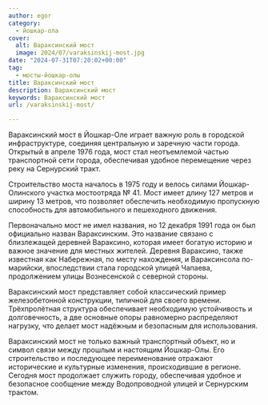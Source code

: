 ```yaml
---
author: egor
category:
  - йошкар-ола
cover:
  alt: Вараксинский мост
  image: 2024/07/varaksinskij-most.jpg
date: "2024-07-31T07:20:02+00:00"
tag:
  - мосты-йошкар-олы
title: Вараксинский мост
description: Вараксинский мост
keywords: Вараксинский мост
url: /varaksinskij-most/

---
```

Вараксинский мост в Йошкар-Оле играет важную роль в городской инфраструктуре, соединяя центральную и заречную части города. Открытый в апреле 1976 года, мост стал неотъемлемой частью транспортной сети города, обеспечивая удобное перемещение через реку на Сернурский тракт.

Строительство моста началось в 1975 году и велось силами Йошкар-Олинского участка мостоотряда № 41. Мост имеет длину 127 метров и ширину 13 метров, что позволяет обеспечить необходимую пропускную способность для автомобильного и пешеходного движения.

Первоначально мост не имел названия, но 12 декабря 1991 года он был официально назван Вараксинским. Это название связано с близлежащей деревней Вараксино, которая имеет богатую историю и важное значение для местных жителей. Деревня Вараксино, также известная как Набережная, по месту нахождения, и Вараксинсола по-марийски, впоследствии стала городской улицей Чапаева, продолжением улицы Вознесенской с северной стороны.

Вараксинский мост представляет собой классический пример железобетонной конструкции, типичной для своего времени. Трёхпролётная структура обеспечивает необходимую устойчивость и долговечность, а две основные опоры равномерно распределяют нагрузку, что делает мост надёжным и безопасным для использования.

Вараксинский мост не только важный транспортный объект, но и символ связи между прошлым и настоящим Йошкар-Олы. Его строительство и последующее переименование отражают исторические и культурные изменения, происходившие в регионе. Сегодня мост продолжает служить городу, обеспечивая удобное и безопасное сообщение между Водопроводной улицей и Сернурским трактом.
